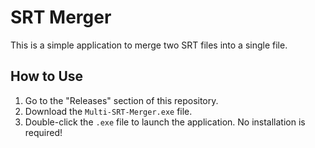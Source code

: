 # SRT Merger

This is a simple application to merge two SRT files into a single file.

## How to Use

1. Go to the "Releases" section of this repository.
2. Download the `Multi-SRT-Merger.exe` file.
3. Double-click the `.exe` file to launch the application. No installation is required!
